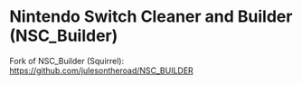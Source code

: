 # Nintendo Switch Cleaner and Builder (NSC_Builder)

Fork of NSC_Builder (Squirrel):
https://github.com/julesontheroad/NSC_BUILDER
